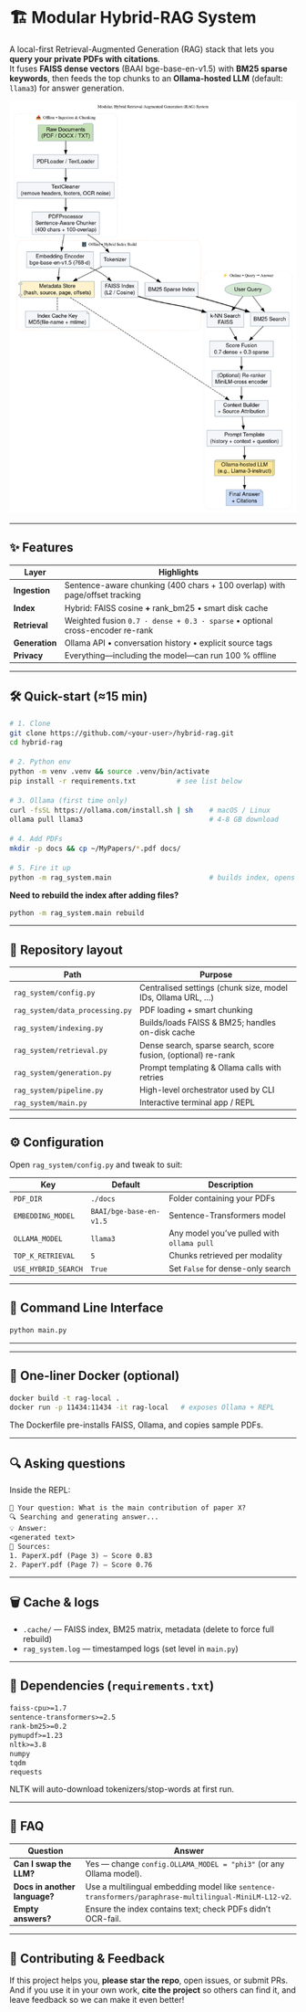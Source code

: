 # 🏗️  Modular Hybrid-RAG System

A local-first Retrieval-Augmented Generation (RAG) stack that lets you **query your private PDFs with citations**.  
It fuses **FAISS dense vectors** (BAAI bge-base-en-v1.5) with **BM25 sparse keywords**, then feeds the top chunks to an **Ollama-hosted LLM** (default: `llama3`) for answer generation.

<p align="center">
  <img src="flowchart.png" width="550" alt="Architecture diagram"/>
</p>

---

## ✨  Features

| Layer | Highlights |
|-------|------------|
| **Ingestion** | Sentence-aware chunking (400 chars + 100 overlap) with page/offset tracking |
| **Index** | Hybrid: FAISS cosine **+** rank\_bm25 • smart disk cache |
| **Retrieval** | Weighted fusion `0.7 · dense + 0.3 · sparse` • optional cross-encoder re-rank |
| **Generation** | Ollama API • conversation history • explicit source tags |
| **Privacy** | Everything—including the model—can run 100 % offline |

---

## 🛠️  Quick-start (≈15 min)

```bash
# 1. Clone
git clone https://github.com/<your-user>/hybrid-rag.git
cd hybrid-rag

# 2. Python env
python -m venv .venv && source .venv/bin/activate
pip install -r requirements.txt          # see list below

# 3. Ollama (first time only)
curl -fsSL https://ollama.com/install.sh | sh    # macOS / Linux
ollama pull llama3                               # 4-8 GB download

# 4. Add PDFs
mkdir -p docs && cp ~/MyPapers/*.pdf docs/

# 5. Fire it up
python -m rag_system.main                        # builds index, opens REPL
````

**Need to rebuild the index after adding files?**

```bash
python -m rag_system.main rebuild
```

---

## 🧩  Repository layout

| Path                            | Purpose                                                       |
| ------------------------------- | ------------------------------------------------------------- |
| `rag_system/config.py`          | Centralised settings (chunk size, model IDs, Ollama URL, …)   |
| `rag_system/data_processing.py` | PDF loading + smart chunking                                  |
| `rag_system/indexing.py`        | Builds/loads FAISS & BM25; handles on-disk cache              |
| `rag_system/retrieval.py`       | Dense search, sparse search, score fusion, (optional) re-rank |
| `rag_system/generation.py`      | Prompt templating & Ollama calls with retries                 |
| `rag_system/pipeline.py`        | High-level orchestrator used by CLI                           |
| `rag_system/main.py`            | Interactive terminal app / REPL                               |

---

## ⚙️  Configuration

Open `rag_system/config.py` and tweak to suit:

| Key                 | Default                 | Description                                |
| ------------------- | ----------------------- | ------------------------------------------ |
| `PDF_DIR`           | `./docs`                | Folder containing your PDFs                |
| `EMBEDDING_MODEL`   | `BAAI/bge-base-en-v1.5` | Sentence-Transformers model                |
| `OLLAMA_MODEL`      | `llama3`                | Any model you’ve pulled with `ollama pull` |
| `TOP_K_RETRIEVAL`   | `5`                     | Chunks retrieved per modality              |
| `USE_HYBRID_SEARCH` | `True`                  | Set `False` for dense-only search          |


---

## 🐳  Command Line Interface

```bash
python main.py
```

---

---

## 🐳  One-liner Docker (optional)

```bash
docker build -t rag-local .
docker run -p 11434:11434 -it rag-local   # exposes Ollama + REPL
```

The Dockerfile pre-installs FAISS, Ollama, and copies sample PDFs.

---

## 🔍  Asking questions

Inside the REPL:

```
🤔 Your question: What is the main contribution of paper X?
🔍 Searching and generating answer...
💡 Answer:
<generated text>
📖 Sources:
1. PaperX.pdf (Page 3) — Score 0.83
2. PaperY.pdf (Page 7) — Score 0.76
```

---

## 🗑️  Cache & logs

* `.cache/` — FAISS index, BM25 matrix, metadata (delete to force full rebuild)
* `rag_system.log` — timestamped logs (set level in `main.py`)

---

## 🧱  Dependencies (`requirements.txt`)

```
faiss-cpu>=1.7
sentence-transformers>=2.5
rank-bm25>=0.2
pymupdf>=1.23
nltk>=3.8
numpy
tqdm
requests
```

NLTK will auto-download tokenizers/stop-words at first run.

---

## 🤔  FAQ

| Question                      | Answer                                                                                                 |
| ----------------------------- | ------------------------------------------------------------------------------------------------------ |
| **Can I swap the LLM?**       | Yes — change `config.OLLAMA_MODEL = "phi3"` (or any Ollama model).                                     |
| **Docs in another language?** | Use a multilingual embedding model like `sentence-transformers/paraphrase-multilingual-MiniLM-L12-v2`. |
| **Empty answers?**            | Ensure the index contains text; check PDFs didn’t OCR-fail.                                            |

---

## 🙏  Contributing & Feedback

If this project helps you, **please star the repo**, open issues, or submit PRs.
And if you use it in your own work, **cite the project** so others can find it, and leave feedback so we can make it even better!